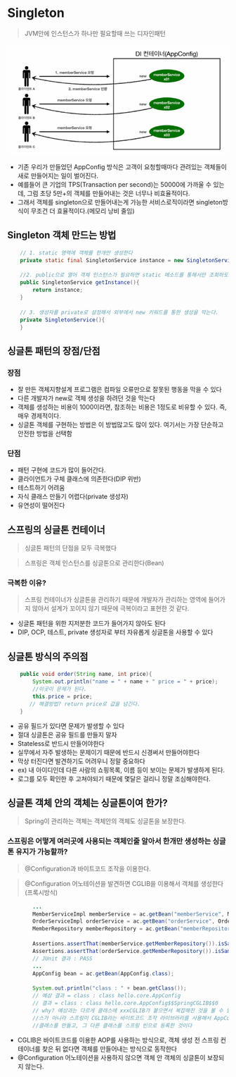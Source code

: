 # Singleton

> JVM안에 인스턴스가 하나만 필요할때 쓰는 디자인패턴

![img1](../../images/Singleton1.png)

- 기존 우리가 만들었던 AppConfig 방식은 고객이 요청할때마다 관려있는 객체들이 새로 만들어지는 일이 벌어진다.
- 예를들어 큰 기업의 TPS(Transaction per second)는 50000에 가까울 수 있는데, 그럼 초당 5만+의 객체를 만들어내는 것은 너무나 비효율적이다.
- 그래서 객체를 singleton으로 만들어내는게 가능한 서비스로직이라면 singleton방식이 무조건 더 효율적이다.(메모리 낭비 줄임)

## Singleton 객체 만드는 방법

```java
    // 1. static 영역에 객체를 한개만 생성한다
    private static final SingletonService instance = new SingletonService();

    //2. public으로 열어 객체 인스턴스가 필요하면 static 메소드를 통해서만 조회하도록 허락한다.
    public SingletonService getInstance(){
        return instance;
    }

    // 3. 생성자를 private로 설정해서 외부에서 new 키워드를 통한 생성을 막는다.
    private SingletonService(){
    }
```


## 싱글톤 패턴의 장점/단점

### 장점
- 잘 만든 객체지향설계 프로그램은 컴파일 오류만으로 잘못된 행동을 막을 수 있다
- 다른 개발자가 new로 객체 생성을 하려던 것을 막는다
- 객체를 생성하는 비용이 1000이라면, 참조하는 비용은 1정도로 비유할 수 있다. 즉, 매우 경제적이다.
- 싱글톤 객체를 구현하는 방법은 이 방법많고도 많이 있다. 여기서는 가장 단순하고 안전한 방법을 선택함

### 단점
- 패턴 구현에 코드가 많이 들어간다.
- 클라이언트가 구체 클래스에 의존한다(DIP 위반)
- 테스트하기 어려움
- 자식 클래스 만들기 어렵다(private 생성자)
- 유연성이 떨어진다

## 스프링의 싱글톤 컨테이너

> 싱글톤 패턴의 단점을 모두 극복했다

> 스프링은 객체 인스턴스를 싱글톤으로 관리한다(Bean)

### 극복한 이유?
> 스프링 컨테이너가 싱글톤을 관리하기 때문에 개발자가 관리하는 영역에 들어가지 않아서 설계가 꼬이지 않기 때문에 극복이라고 표현한 것 같다.
- 싱글톤 패턴을 위한 지저분한 코드가 들어가지 않아도 된다
- DIP, OCP, 테스트, private 생성자로 부터 자유롭게 싱글톤을 사용할 수 있다

## 싱글톤 방식의 주의점
```java
    public void order(String name, int price){
        System.out.println("name = " + name + " price = " + price);
        //이곳이 문제가 된다.
        this.price = price;
       // 해결방법? return price로 값을 넘긴다.
    }
```

- 공유 필드가 있다면 문제가 발생할 수 있다
- 절대 싱글톤은 공유 필드를 만들지 말자
- Stateless로 반드시 만들어야한다
- 실무에서 자주 발생하는 문제이기 때문에 반드시 신경써서 만들어야한다
- 막상 터진다면 발견하기도 어려우니 정말 중요하다
- ex) 내 아이디인데 다른 사람의 쇼핑목록, 이름 등이 보이는 문제가 발생하게 된다.
- 로그를 모두 확인한 후 고쳐야되기 때문에 몇달은 걸리니 정말 조심해야한다.

## 싱글톤 객체 안의 객체는 싱글톤이여 한가?
> Spring이 관리하는 객체는 객체안의 객체도 싱글톤을 보장한다.



### 스프링은 어떻게 여러곳에 사용되는 객체인줄 알아서 한개만 생성하는 싱글톤 유지가 가능할까?

> @Configuration과 바이트코드 조작을 이용한다.

> @Configuration 어노테이션을 발견하면 CGLIB을 이용해서 객체를 생성한다(프록시방식)

```java
        ...
        MemberServiceImpl memberService = ac.getBean("memberService", MemberServiceImpl.class);
        OrderServiceImpl orderService = ac.getBean("orderService", OrderServiceImpl.class);
        MemberRepository memberRepository = ac.getBean("memberRepository" , MemberRepository.class);

        Assertions.assertThat(memberService.getMemberRepository()).isSameAs(memberRepository);
        Assertions.assertThat(orderService.getMemberRepository()).isSameAs(memberRepository);
        // JUnit 결과 : PASS
        ...
        AppConfig bean = ac.getBean(AppConfig.class);

        System.out.println("class : " + bean.getClass());
        // 예상 결과 = class : class hello.core.AppConfig
        // 결과 = class : class hello.core.AppConfig$$SpringCGLIB$$0
        // why? 예상과는 다르게 클래스에 xxxCGLIB가 붙으면서 복잡해진 것을 볼 수 있다. 이것은 내가 만든 클래
        //스가 아니라 스프링이 CGLIB라는 바이트코드 조작 라이브러리를 사용해서 AppConfig 클래스를 상속받은 임의의 다른
        //클래스를 만들고, 그 다른 클래스를 스프링 빈으로 등록한 것이다
```

- CGLIB은 바이트코드를 이용한 AOP를 사용하는 방식으로, 객체 생성 전 스프링 컨테이너를 찾은 뒤 없다면 객체를 만들어내는 방식으로 동작한다
- @Configuration 어노테이션을 사용하지 않으면 객체 안 객체의 싱글톤이 보장되지 않는다.